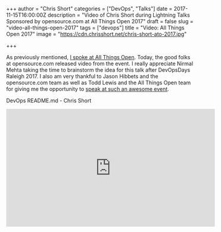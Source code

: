 +++
author = "Chris Short"
categories = ["DevOps", "Talks"]
date = 2017-11-15T16:00:00Z
description = "Video of Chris Short during Lightning Talks Sponsored by opensource.com at All Things Open 2017"
draft = false
slug = "video-all-things-open-2017"
tags = ["devops"]
title = "Video: All Things Open 2017"
image = "https://cdn.chrisshort.net/chris-short-ato-2017.jpg"

+++

As previously mentioned, [I spoke at All Things Open](/all-things-open-2017-devops-readme.md/). Today, the good folks at opensource.com released video from the event. I really appreciate Nirmal Mehta taking the time to brainstorm the idea for this talk after DevOpsDays Raleigh 2017. I also am very thankful to Jason Hibbets and the opensource.com team as well as Todd Lewis and the All Things Open team for giving me the opportunity to [speak at such an awesome event](https://allthingsopen.org/lightning-talks-hosted-by-opensource-com/).


DevOps README.md - Chris Short

<iframe width="560" height="315" src="https://www.youtube.com/embed/Ibnj-YZTypU" frameborder="0" allowfullscreen></iframe>

<script async src="//pagead2.googlesyndication.com/pagead/js/adsbygoogle.js"></script>
<!-- chrisshort.net Responsive -->
<ins class="adsbygoogle"
     style="display:block"
     data-ad-client="ca-pub-8972983586873269"
     data-ad-slot="1297095894"
     data-ad-format="auto"></ins>
<script>
   (adsbygoogle = window.adsbygoogle || []).push({});
</script>
